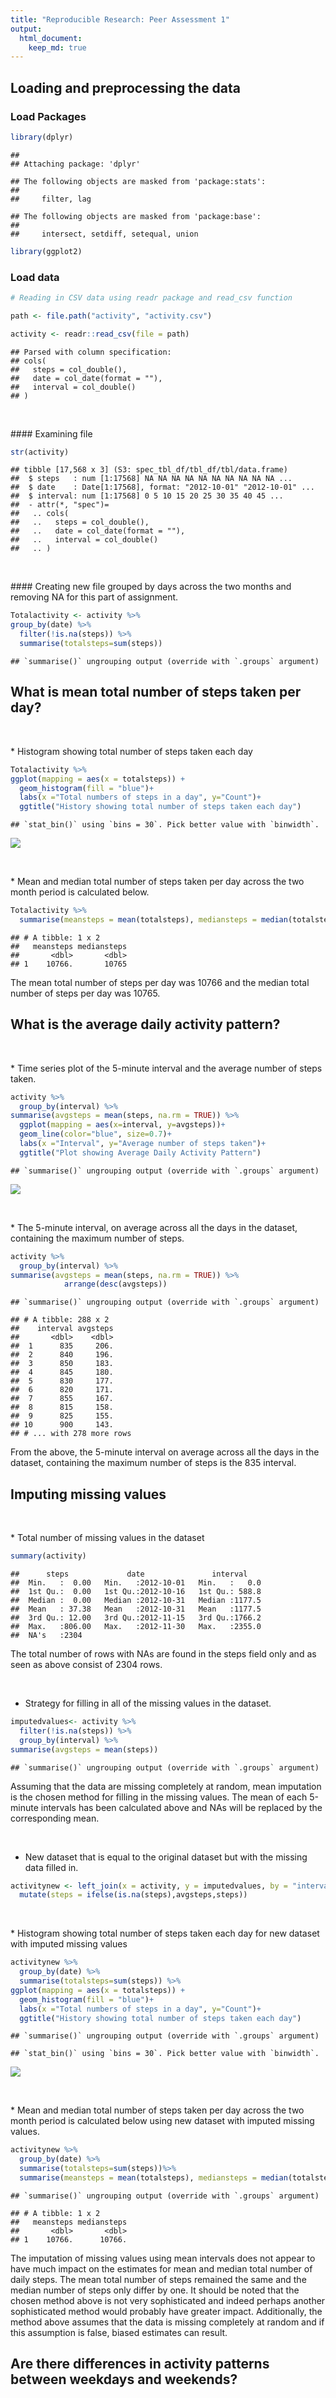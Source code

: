 ```yaml
---
title: "Reproducible Research: Peer Assessment 1"
output: 
  html_document:
    keep_md: true
---
```



## Loading and preprocessing the data

### Load Packages


```r
library(dplyr)
```

```
## 
## Attaching package: 'dplyr'
```

```
## The following objects are masked from 'package:stats':
## 
##     filter, lag
```

```
## The following objects are masked from 'package:base':
## 
##     intersect, setdiff, setequal, union
```

```r
library(ggplot2)
```

### Load data


```r
# Reading in CSV data using readr package and read_csv function

path <- file.path("activity", "activity.csv")

activity <- readr::read_csv(file = path)
```

```
## Parsed with column specification:
## cols(
##   steps = col_double(),
##   date = col_date(format = ""),
##   interval = col_double()
## )
```

<p>&nbsp;</p>
#### Examining file 


```r
str(activity)
```

```
## tibble [17,568 x 3] (S3: spec_tbl_df/tbl_df/tbl/data.frame)
##  $ steps   : num [1:17568] NA NA NA NA NA NA NA NA NA NA ...
##  $ date    : Date[1:17568], format: "2012-10-01" "2012-10-01" ...
##  $ interval: num [1:17568] 0 5 10 15 20 25 30 35 40 45 ...
##  - attr(*, "spec")=
##   .. cols(
##   ..   steps = col_double(),
##   ..   date = col_date(format = ""),
##   ..   interval = col_double()
##   .. )
```

<p>&nbsp;</p>
#### Creating new file grouped by days across the two months and removing NA for this part of assignment.


```r
Totalactivity <- activity %>% 
group_by(date) %>% 
  filter(!is.na(steps)) %>% 
  summarise(totalsteps=sum(steps))
```

```
## `summarise()` ungrouping output (override with `.groups` argument)
```

## What is mean total number of steps taken per day?

<p>&nbsp;</p>
* Histogram showing total number of steps taken each day


```r
Totalactivity %>% 
ggplot(mapping = aes(x = totalsteps)) +
  geom_histogram(fill = "blue")+
  labs(x ="Total numbers of steps in a day", y="Count")+
  ggtitle("History showing total number of steps taken each day")
```

```
## `stat_bin()` using `bins = 30`. Pick better value with `binwidth`.
```

![](PA1_template_files/figure-html/unnamed-chunk-5-1.png)<!-- -->


<p>&nbsp;</p>
* Mean and median total number of steps taken per day across the two month period is calculated below.

```r
Totalactivity %>% 
  summarise(meansteps = mean(totalsteps), mediansteps = median(totalsteps))
```

```
## # A tibble: 1 x 2
##   meansteps mediansteps
##       <dbl>       <dbl>
## 1    10766.       10765
```

The mean total number of steps per day was 10766 and the median total number of steps per day was 10765.

## What is the average daily activity pattern?

<p>&nbsp;</p>
* Time series plot of the 5-minute interval and the average number of steps taken.

```r
activity %>% 
  group_by(interval) %>% 
summarise(avgsteps = mean(steps, na.rm = TRUE)) %>% 
  ggplot(mapping = aes(x=interval, y=avgsteps))+
  geom_line(color="blue", size=0.7)+
  labs(x ="Interval", y="Average number of steps taken")+
  ggtitle("Plot showing Average Daily Activity Pattern")
```

```
## `summarise()` ungrouping output (override with `.groups` argument)
```

![](PA1_template_files/figure-html/unnamed-chunk-7-1.png)<!-- -->

<p>&nbsp;</p>
* The 5-minute interval, on average across all the days in the dataset, containing the maximum number of steps.


```r
activity %>% 
  group_by(interval) %>% 
summarise(avgsteps = mean(steps, na.rm = TRUE)) %>% 
            arrange(desc(avgsteps))
```

```
## `summarise()` ungrouping output (override with `.groups` argument)
```

```
## # A tibble: 288 x 2
##    interval avgsteps
##       <dbl>    <dbl>
##  1      835     206.
##  2      840     196.
##  3      850     183.
##  4      845     180.
##  5      830     177.
##  6      820     171.
##  7      855     167.
##  8      815     158.
##  9      825     155.
## 10      900     143.
## # ... with 278 more rows
```
From the above, the 5-minute interval on average across all the days in the dataset, containing the maximum number of steps is the 835 interval.

## Imputing missing values

<p>&nbsp;</p>
* Total number of missing values in the dataset


```r
summary(activity)
```

```
##      steps             date               interval     
##  Min.   :  0.00   Min.   :2012-10-01   Min.   :   0.0  
##  1st Qu.:  0.00   1st Qu.:2012-10-16   1st Qu.: 588.8  
##  Median :  0.00   Median :2012-10-31   Median :1177.5  
##  Mean   : 37.38   Mean   :2012-10-31   Mean   :1177.5  
##  3rd Qu.: 12.00   3rd Qu.:2012-11-15   3rd Qu.:1766.2  
##  Max.   :806.00   Max.   :2012-11-30   Max.   :2355.0  
##  NA's   :2304
```


The total number of rows with NAs are found in the steps field only and as seen as above consist of  2304 rows.

<p>&nbsp;</p>

* Strategy for filling in all of the missing values in the dataset. 


```r
imputedvalues<- activity %>%
  filter(!is.na(steps)) %>% 
  group_by(interval) %>% 
summarise(avgsteps = mean(steps))            
```

```
## `summarise()` ungrouping output (override with `.groups` argument)
```
Assuming that the data are missing completely at random, mean imputation is the chosen method for filling in the missing values. The mean of each 5-minute intervals has been calculated above and NAs will be replaced by the corresponding mean.

<p>&nbsp;</p>

* New dataset that is equal to the original dataset but with the missing data filled in.


```r
activitynew <- left_join(x = activity, y = imputedvalues, by = "interval") %>% 
  mutate(steps = ifelse(is.na(steps),avgsteps,steps))
```


<p>&nbsp;</p>
* Histogram showing total number of steps taken each day for new dataset with imputed missing values


```r
activitynew %>% 
  group_by(date) %>% 
  summarise(totalsteps=sum(steps)) %>% 
ggplot(mapping = aes(x = totalsteps)) +
  geom_histogram(fill = "blue")+
  labs(x ="Total numbers of steps in a day", y="Count")+
  ggtitle("History showing total number of steps taken each day")
```

```
## `summarise()` ungrouping output (override with `.groups` argument)
```

```
## `stat_bin()` using `bins = 30`. Pick better value with `binwidth`.
```

![](PA1_template_files/figure-html/unnamed-chunk-12-1.png)<!-- -->


<p>&nbsp;</p>
* Mean and median total number of steps taken per day across the two month period is calculated below using new dataset with imputed missing values.


```r
activitynew %>% 
  group_by(date) %>% 
  summarise(totalsteps=sum(steps))%>% 
  summarise(meansteps = mean(totalsteps), mediansteps = median(totalsteps)) 
```

```
## `summarise()` ungrouping output (override with `.groups` argument)
```

```
## # A tibble: 1 x 2
##   meansteps mediansteps
##       <dbl>       <dbl>
## 1    10766.      10766.
```

The imputation of missing values using mean intervals does not appear to have much impact on the estimates for mean and median total number of daily steps. The mean total number of steps remained the same and the median number of steps only differ by one. It should be noted that the chosen method above is not very sophisticated and indeed perhaps another sophisticated method would probably have greater impact. Additionally, the method above assumes that the data is missing completely at random and if this assumption is false, biased estimates can result.   

## Are there differences in activity patterns between weekdays and weekends?
